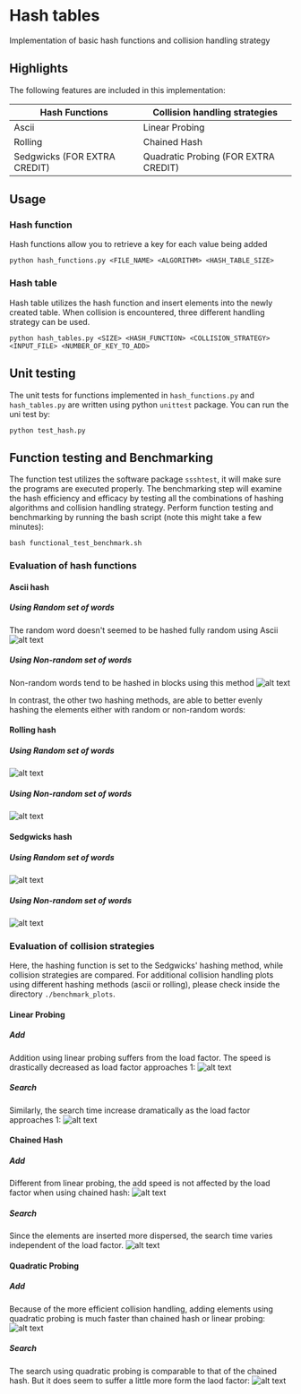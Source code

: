 # Hash tables
Implementation of basic hash functions and collision handling strategy
## Highlights
The following features are included in this implementation:

|Hash Functions|Collision handling strategies|
| --- |--- |
|Ascii|Linear Probing|
|Rolling|Chained Hash|
|Sedgwicks (FOR EXTRA CREDIT)|Quadratic Probing (FOR EXTRA CREDIT)|

## Usage
### Hash function
Hash functions allow you to retrieve a key for each value being added
```
python hash_functions.py <FILE_NAME> <ALGORITHM> <HASH_TABLE_SIZE>
```

### Hash table
Hash table utilizes the hash function and insert elements into the newly created table. When collision is encountered, three different handling strategy can be used.
```
python hash_tables.py <SIZE> <HASH_FUNCTION> <COLLISION_STRATEGY> <INPUT_FILE> <NUMBER_OF_KEY_TO_ADD>
```

## Unit testing
The unit tests for functions implemented in `hash_functions.py` and `hash_tables.py` are written using python `unittest` package. You can run the uni test by:
```
python test_hash.py
```

## Function testing and Benchmarking
The function test utilizes the software package `ssshtest`, it will make sure the programs are executed properly. The benchmarking step will examine the hash efficiency and efficacy by testing all the combinations of hashing algorithms and collision handling strategy. Perform function testing and benchmarking by running the bash script (note this might take a few minutes):
```
bash functional_test_benchmark.sh
```
### Evaluation of hash functions
#### Ascii hash
##### Using Random set of words
The random word doesn't seemed to be hashed fully random using Ascii
![alt text](https://github.com/cu-swe4s-fall-2019/hash-tables-qyang13/blob/master/benchmark_plots/ascii_hash_function_rand.png "ascii plot")
##### Using Non-random set of words
Non-random words tend to be hashed in blocks using this method
![alt text](https://github.com/cu-swe4s-fall-2019/hash-tables-qyang13/blob/master/benchmark_plots/ascii_hash_function_non_rand.png "ascii plot")


In contrast, the other two hashing methods,  are able to better evenly hashing the elements either with random or non-random words:
#### Rolling hash
##### Using Random set of words
![alt text](https://github.com/cu-swe4s-fall-2019/hash-tables-qyang13/blob/master/benchmark_plots/rolling_hash_function_rand.png "ascii plot")
##### Using Non-random set of words
![alt text](https://github.com/cu-swe4s-fall-2019/hash-tables-qyang13/blob/master/benchmark_plots/rolling_hash_function_non_rand.png "ascii plot")

#### Sedgwicks hash
##### Using Random set of words
![alt text](https://github.com/cu-swe4s-fall-2019/hash-tables-qyang13/blob/master/benchmark_plots/sedgwicks_hash_function_rand.png "ascii plot")
##### Using Non-random set of words
![alt text](https://github.com/cu-swe4s-fall-2019/hash-tables-qyang13/blob/master/benchmark_plots/sedgwicks_hash_function_non_rand.png "ascii plot")

### Evaluation of collision strategies
Here, the hashing function is set to the Sedgwicks' hashing method, while collision strategies are compared. For additional collision handling plots using different hashing methods (ascii or rolling), please check inside the directory `./benchmark_plots`.
#### Linear Probing
##### Add
Addition using linear probing suffers from the load factor. The speed is drastically decreased as load factor approaches 1:
![alt text](https://github.com/cu-swe4s-fall-2019/hash-tables-qyang13/blob/master/benchmark_plots/sedgwicks_linear_Add_time.png "ascii plot")
##### Search
Similarly, the search time increase dramatically as the load factor approaches 1:
![alt text](https://github.com/cu-swe4s-fall-2019/hash-tables-qyang13/blob/master/benchmark_plots/sedgwicks_linear_search_time.png "ascii plot")

#### Chained Hash
##### Add
Different from linear probing, the add speed is not affected by the load factor when using chained hash:
![alt text](https://github.com/cu-swe4s-fall-2019/hash-tables-qyang13/blob/master/benchmark_plots/sedgwicks_chain_Add_time.png "ascii plot")
##### Search
Since the elements are inserted more dispersed, the search time varies independent of the load factor.
![alt text](https://github.com/cu-swe4s-fall-2019/hash-tables-qyang13/blob/master/benchmark_plots/sedgwicks_chain_search_time.png "ascii plot")

#### Quadratic Probing
##### Add
Because of the more efficient collision handling, adding elements using quadratic probing is much faster than chained hash or linear probing:
![alt text](https://github.com/cu-swe4s-fall-2019/hash-tables-qyang13/blob/master/benchmark_plots/sedgwicks_quadratic_Add_time.png "ascii plot")

##### Search
The search using quadratic probing is comparable to that of the chained hash. But it does seem to suffer a little more form the laod factor:
![alt text](https://github.com/cu-swe4s-fall-2019/hash-tables-qyang13/blob/master/benchmark_plots/sedgwicks_quadratic_search_time.png "ascii plot")
